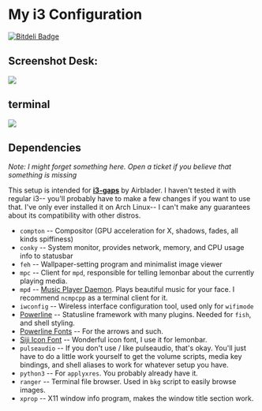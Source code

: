 # My i3 Configuration 


[![Bitdeli Badge](https://d2weczhvl823v0.cloudfront.net/magdeoz/i3-arch-config/trend.png)](https://bitdeli.com/free "Bitdeli Badge")

## Screenshot Desk:
![](https://raw.githubusercontent.com/magdeoz/i3-Arch-config/master/screen/2016-03-18-171115_1366x768_scrot.png)

## terminal
![](https://raw.githubusercontent.com/magdeoz/i3-Arch-config/master/screen/2016-03-22-103854_1366x768_scrot.png)

## Dependencies

*Note: I might forget something here. Open a ticket if you believe that
something is missing*

This setup is intended for **[i3-gaps](https://github.com/Airblader/i3)** by
Airblader. I haven't tested it with regular i3-- you'll probably have to make
a few changes if you want to use that. I've only ever installed it on Arch
Linux-- I can't make any guarantees about its compatibility with other distros.

* `compton` -- Compositor (GPU acceleration for X, shadows, fades, all kinds
   spiffiness)
* `conky` -- System monitor, provides network, memory, and CPU usage info to
  statusbar
* `feh` -- Wallpaper-setting program and minimalist image viewer
* `mpc` -- Client for `mpd`, responsible for telling lemonbar about the currently
  playing media.
* `mpd` --
  [Music Player Daemon](https://wiki.archlinux.org/index.php/Music_Player_Daemon#Setup).
  Plays beautiful music for your face. I recommend
  `ncmpcpp` as a terminal client for it.
* `iwconfig` -- Wireless interface configuration tool, used only for `wifimode`
* [Powerline](http://powerline.readthedocs.org/en/master/) -- Statusline framework
  with many plugins. Needed for `fish`, and shell styling.
* [Powerline Fonts](https://github.com/powerline/fonts) -- For the arrows and such.
* [Siji Icon Font](https://github.com/gstk/siji) -- Wonderful icon font, I use it
  for lemonbar.
* `pulseaudio` -- If you don't use / like pulseaudio, that's okay. You'll just have
  to do a little work yourself to get the volume scripts, media key bindings,
  and shell aliases to work for whatever setup you have.
* `python3` -- For `applyxres`. You probably already have it.
* `ranger` -- Terminal file browser. Used in `bkg` script to easily browse
  images.
* `xprop` -- X11 window info program, makes the window title section work.
